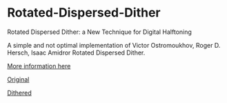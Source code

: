 # Rotated-Dispersed-Dither
Rotated Dispersed Dither: a New Technique for Digital Halftoning

A simple and not optimal implementation of Victor Ostromoukhov, Roger D. Hersch, Isaac Amidror Rotated Dispersed Dither.

[More information here](/SIGGRAPH94_RotatedDither.pdf)

[Original](/images/lenna_.jgp)

[Dithered](/images/ditherd.jpg)
